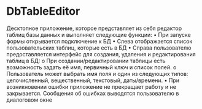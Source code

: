 # DbTableEditor
Десктопное приложение, которое представляет из себя редактор таблиц базы данных и выполняет следующие функции:
•	При запуске формы открывается подключение к БД 
•	Слева отображается список пользовательских таблиц, которые есть в БД 
•	Справа пользователю предоставляется интерфейс для создания, удаления и редактирования таблиц в БД: 
o	При создании/редактировании таблицы есть возможность задать её имя, первичный ключ и список полей. 
o	Пользователь может выбрать имя поля и один из следующих типов: целочисленный, вещественный, текстовый, даты/времени. 
•	При возникновении ошибки приложение не прекращает работу и не закрывается.
Сообщения об ошибках выводятся пользователю в диалоговом окне
